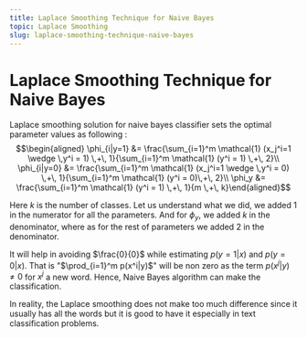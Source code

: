 ```yaml
---
title: Laplace Smoothing Technique for Naive Bayes
topic: Laplace Smoothing
slug: laplace-smoothing-technique-naive-bayes
---
```


# Laplace Smoothing Technique for Naive Bayes

Laplace smoothing solution for naive bayes classifier sets the optimal parameter values as following :
$$\begin{aligned} \phi_{i|y=1} &= \frac{\sum_{i=1}^m \mathcal{1} (x_j^i=1 \wedge \,y^i = 1) \,+\, 1}{\sum_{i=1}^m \mathcal{1} (y^i = 1) \,+\, 2}\\
\phi_{i|y=0} &= \frac{\sum_{i=1}^m \mathcal{1} (x_j^i=1 \wedge \,y^i = 0) \,+\, 1}{\sum_{i=1}^m \mathcal{1} (y^i = 0)\,+\, 2}\\
\phi_y &= \frac{\sum_{i=1}^m \mathcal{1} (y^i = 1) \,+\, 1}{m \,+\, k}\end{aligned}$$

Here $k$ is the number of classes. Let us understand what we did, we added $1$ in the numerator for all the parameters. And for $\phi_y$, we added $k$ in the denominator, where as for the rest of parameters we added $2$ in the denominator.

It will help in avoiding $\frac{0}{0}$ while estimating $p(y=1 | x)$ and $p(y=0 | x)$. That is "$\prod_{i=1}^m p(x^i|y)$" will be non zero as the term  $p(x^j|y) \ne0$ for $x^j$ a new word. Hence, Naive Bayes algorithm can make the classification.

In reality, the Laplace smoothing does not make too much difference since it usually has all the words but it is good to have it especially in text classification problems.